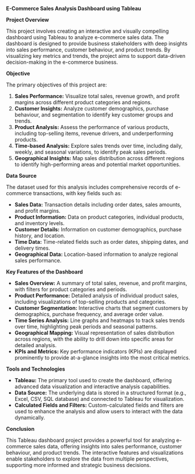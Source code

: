 ﻿**E-Commerce Sales Analysis Dashboard using Tableau**

**Project Overview**

This project involves creating an interactive and visually compelling dashboard using Tableau to analyze e-commerce sales data. The dashboard is designed to provide business stakeholders with deep insights into sales performance, customer behaviour, and product trends. By visualizing key metrics and trends, the project aims to support data-driven decision-making in the e-commerce business.

**Objective**

The primary objectives of this project are:

1. **Sales Performance:** Visualize total sales, revenue growth, and profit margins across different product categories and regions.
1. **Customer Insights:** Analyze customer demographics, purchase behaviour, and segmentation to identify key customer groups and trends.
1. **Product Analysis:** Assess the performance of various products, including top-selling items, revenue drivers, and underperforming products.
1. **Time-based Analysis:** Explore sales trends over time, including daily, weekly, and seasonal variations, to identify peak sales periods.
1. **Geographical Insights:** Map sales distribution across different regions to identify high-performing areas and potential market opportunities.

**Data Source**

The dataset used for this analysis includes comprehensive records of e-commerce transactions, with key fields such as:

- **Sales Data:** Transaction details including order dates, sales amounts, and profit margins.
- **Product Information:** Data on product categories, individual products, and inventory levels.
- **Customer Details:** Information on customer demographics, purchase history, and location.
- **Time Data:** Time-related fields such as order dates, shipping dates, and delivery times.
- **Geographical Data:** Location-based information to analyze regional sales performance.

**Key Features of the Dashboard**

- **Sales Overview:** A summary of total sales, revenue, and profit margins, with filters for product categories and periods.
- **Product Performance:** Detailed analysis of individual product sales, including visualizations of top-selling products and categories.
- **Customer Segmentation:** Interactive charts that segment customers by demographics, purchase frequency, and average order value.
- **Time Series Analysis:** Line graphs and heatmaps to track sales trends over time, highlighting peak periods and seasonal patterns.
- **Geographical Mapping:** Visual representation of sales distribution across regions, with the ability to drill down into specific areas for detailed analysis.
- **KPIs and Metrics:** Key performance indicators (KPIs) are displayed prominently to provide at-a-glance insights into the most critical metrics.

**Tools and Technologies**

- **Tableau:** The primary tool used to create the dashboard, offering advanced data visualization and interactive analysis capabilities.
- **Data Source:** The underlying data is stored in a structured format (e.g., Excel, CSV, SQL database) and connected to Tableau for visualization.
- **Calculated Fields and Filters:** Custom-calculated fields and filters are used to enhance the analysis and allow users to interact with the data dynamically.

**Conclusion**

This Tableau dashboard project provides a powerful tool for analyzing e-commerce sales data, offering insights into sales performance, customer behaviour, and product trends. The interactive features and visualizations enable stakeholders to explore the data from multiple perspectives, supporting more informed and strategic business decisions.

